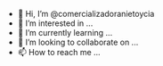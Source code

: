 - 👋 Hi, I’m @comercializadoranietoycia
- 👀 I’m interested in ...
- 🌱 I’m currently learning ...
- 💞️ I’m looking to collaborate on ...
- 📫 How to reach me ...

<!---
comercializadoranietoycia/comercializadoranietoycia is a ✨ special ✨ repository because its `README.md` (this file) appears on your GitHub profile.
You can click the Preview link to take a look at your changes.
--->

